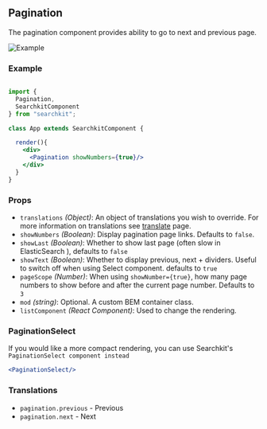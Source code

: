 ## Pagination
The pagination component provides ability to go to next and previous page.

![Example](navigation/pagination.png)
### Example

```jsx

import {
  Pagination,
  SearchkitComponent
} from "searchkit";

class App extends SearchkitComponent {

  render(){
    <div>
      <Pagination showNumbers={true}/>
    </div>
  }
}
```

### Props
- `translations` *(Object)*: An object of translations you wish to override. For more information on translations see [translate](../../core/Translate.md) page.
- `showNumbers` *(Boolean)*: Display pagination page links. Defaults to `false`.
- `showLast` *(Boolean)*: Whether to show last page (often slow in ElasticSearch ), defaults to `false`
- `showText` *(Boolean)*: Whether to display previous, next + dividers. Useful to switch off when using Select component.
defaults to `true`
- `pageScope` *(Number)*: When using `showNumber={true}`, how many page numbers to show before and after the current page number. Defaults to `3`
- `mod` *(string)*: Optional. A custom BEM container class.
- `listComponent` *(React Component)*: Used to change the rendering.

### PaginationSelect
If you would like a more compact rendering, you can use Searchkit's `PaginationSelect component instead`

```jsx
<PaginationSelect/>
```


### Translations
- `pagination.previous` - Previous
- `pagination.next` - Next
